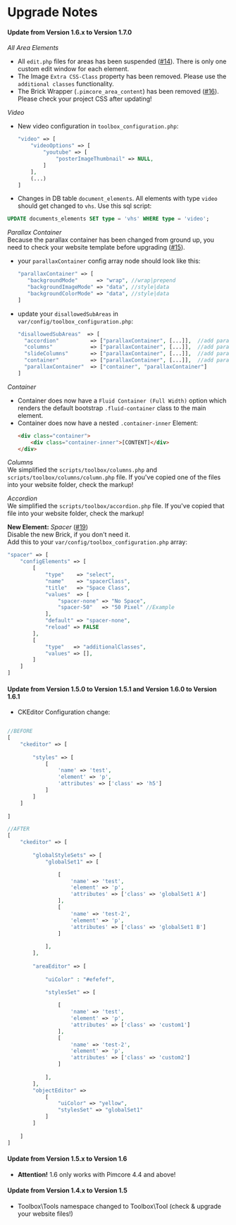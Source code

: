 # Upgrade Notes

#### Update from Version 1.6.x to Version 1.7.0
 
*All Area Elements*  
- All `edit.php` files for areas has been suspended ([#14](https://github.com/dachcom-digital/pimcore-toolbox/issues/14)). There is only one custom edit window for each element.
- The Image `Extra CSS-Class` property has been removed. Please use the `additional classes` functionality.
- The Brick Wrapper (`.pimcore_area_content`) has been removed ([#16](https://github.com/dachcom-digital/pimcore-toolbox/issues/16)). Please check your project CSS after updating!

*Video*  
- New video configuration in `toolbox_configuration.php`:
     ```php
     "video" => [
         "videoOptions" => [
             "youtube" => [
                 "posterImageThumbnail" => NULL,
             ]
         ],
         (...)
     ]
     ```
 
- Changes in DB table `document_elements`. All elements with type `video` should get changed to `vhs`. Use this sql script:
 ``` sql
 UPDATE documents_elements SET type = 'vhs' WHERE type = 'video';
 ```

*Parallax Container*  
Because the parallax container has been changed from ground up, 
you need to check your website template before upgrading ([#15](https://github.com/dachcom-digital/pimcore-toolbox/issues/15)).
- your `parallaxContainer` config array node should look like this:  
     ```php
    "parallaxContainer" => [
        "backgroundMode"      => "wrap", //wrap|prepend
        "backgroundImageMode" => "data", //style|data
        "backgroundColorMode" => "data", //style|data
    ]
     ```
- update your `disallowedSubAreas` in `var/config/toolbox_configuration.php`:  
     ```php
    "disallowedSubAreas"  => [
       "accordion"          => ["parallaxContainer", [...]],  //add parallaxContainer
       "columns"            => ["parallaxContainer", [...]],  //add parallaxContainer
       "slideColumns"       => ["parallaxContainer", [...]],  //add parallaxContainer
       "container"          => ["parallaxContainer", [...]],  //add parallaxContainer
       "parallaxContainer"  => ["container", "parallaxContainer"]
    ]
     ```
    
*Container*  
- Container does now have a ```Fluid Container (Full Width)``` option which renders the default bootstrap ```.fluid-container``` class to the main element.
- Container does now have a nested `.container-inner` Element:
    ```html
    <div class="container">
        <div class="container-inner">[CONTENT]</div>
    </div>
    ```

*Columns*  
We simplified the `scripts/toolbox/columns.php` and `scripts/toolbox/columns/column.php` file. If you've copied one of the files into your website folder, check the markup!

*Accordion*  
We simplified the `scripts/toolbox/accordion.php`  file. If you've copied that file into your website folder, check the markup!

**New Element:** *Spacer* ([#19](https://github.com/dachcom-digital/pimcore-toolbox/issues/19))  
Disable the new Brick, if you don't need it.  
Add this to your `var/config/toolbox_configuration.php` array:

```php
"spacer" => [
    "configElements" => [
        [
            "type"    => "select",
            "name"    => "spacerClass",
            "title"   => "Space Class",
            "values"  => [
                "spacer-none" => "No Space",
                "spacer-50"   => "50 Pixel" //Example
            ],
            "default" => "spacer-none",
            "reload" => FALSE
        ],
        [
            "type"   => "additionalClasses",
            "values" => [],
        ]
    ]
]
```

#### Update from Version 1.5.0 to Version 1.5.1 and Version 1.6.0 to Version 1.6.1
- CKEditor Configuration change:

```php

//BEFORE
[
    "ckeditor" => [
    
        "styles" => [
            [
                'name' => 'test',
                'element' => 'p',
                'attributes' => ['class' => 'h5']
            ]
        ]
    ]
    
]

//AFTER
[
    "ckeditor" => [
    
        "globalStyleSets" => [
            "globalSet1" => [

                [
                    'name' => 'test',
                    'element' => 'p',
                    'attributes' => ['class' => 'globalSet1 A']
                ],
                [
                    'name' => 'test-2',
                    'element' => 'p',
                    'attributes' => ['class' => 'globalSet1 B']
                ]
                    
            ],
        ],
        
        "areaEditor" => [
        
            "uiColor" : "#efefef",
        
            "stylesSet" => [

                [
                    'name' => 'test',
                    'element' => 'p',
                    'attributes' => ['class' => 'custom1']
                ],
                [
                    'name' => 'test-2',
                    'element' => 'p',
                    'attributes' => ['class' => 'custom2']
                ]
                
            ],
        ],
        "objectEditor" => 
            [
                "uiColor" => "yellow",
                "stylesSet" => "globalSet1"
            ]
        ]
        
    ]
]
```

#### Update from Version 1.5.x to Version 1.6
- **Attention!** 1.6 only works with Pimcore 4.4 and above!

#### Update from Version 1.4.x to Version 1.5
- Toolbox\Tools namespace changed to Toolbox\Tool (check & upgrade your website files!)